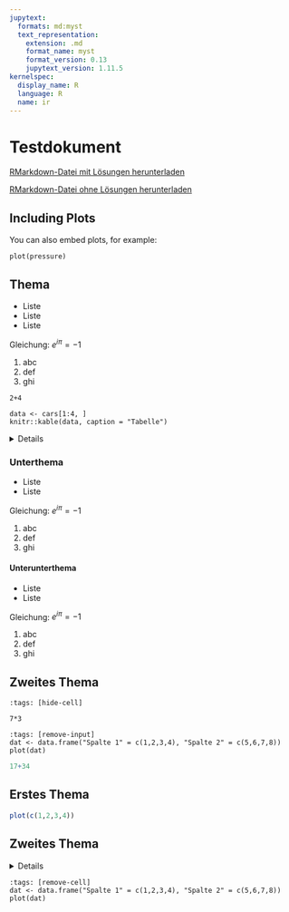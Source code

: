 ```yaml
---
jupytext:
  formats: md:myst
  text_representation:
    extension: .md
    format_name: myst
    format_version: 0.13
    jupytext_version: 1.11.5
kernelspec:
  display_name: R
  language: R
  name: ir
---
```



# Testdokument

<a href=https://raw.githubusercontent.com/Methods-Berlin/RTraining/main/Aufgaben_rmd/test_1.Rmd download=test_1.Rmd>RMarkdown-Datei mit Lösungen herunterladen</a>


<a href=https://raw.githubusercontent.com/Methods-Berlin/RTraining/main/Rmd_ohne_Loesungen/test_1.Rmd download=test_1.Rmd>RMarkdown-Datei ohne Lösungen herunterladen</a>


## Including Plots

You can also embed plots, for example:

```{code-cell} r
plot(pressure)
```

## Thema

- Liste
- Liste
- Liste

Gleichung: $e^{i\pi} = -1$

1. abc
2. def
3. ghi


```{code-cell} r
2+4
```


```{code-cell} r
data <- cars[1:4, ]
knitr::kable(data, caption = "Tabelle")
```

<details>
Dies ist ein versteckter Textbaustein.
</details> 

### Unterthema 

- Liste
- Liste

Gleichung: $e^{i\pi} = -1$

1. abc
2. def
3. ghi

#### Unterunterthema

- Liste
- Liste

Gleichung: $e^{i\pi} = -1$

1. abc
2. def
3. ghi

## Zweites Thema



```{code-cell} r
:tags: [hide-cell]

7*3
```



```{code-cell} r
:tags: [remove-input]
dat <- data.frame("Spalte 1" = c(1,2,3,4), "Spalte 2" = c(5,6,7,8))
plot(dat)
```

``` r
17+34
```
## Erstes Thema

``` r
plot(c(1,2,3,4))
```


## Zweites Thema

<details>
<pre>
<code>
dat <- data.frame("Spalte 1" = c(4,3,2,1), "Spalte 2" = c(5,6,7,8))
plot(dat)
</code>
</pre>
</details> 

```{code-cell} r
:tags: [remove-cell]
dat <- data.frame("Spalte 1" = c(1,2,3,4), "Spalte 2" = c(5,6,7,8))
plot(dat)
```


